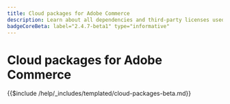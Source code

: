 ```yaml
---
title: Cloud packages for Adobe Commerce
description: Learn about all dependencies and third-party licenses used in Adobe Commerce.
badgeCoreBeta: label="2.4.7-beta1" type="informative"
---
```

# Cloud packages for Adobe Commerce

{{$include /help/_includes/templated/cloud-packages-beta.md}}
